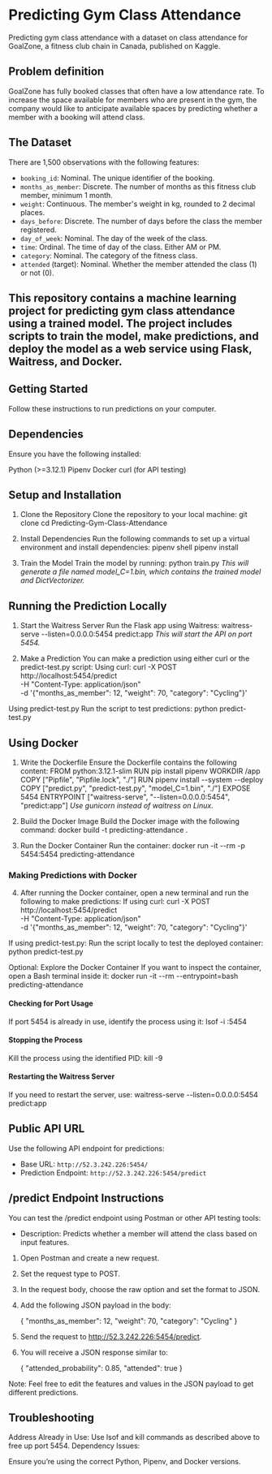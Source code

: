 # Predicting Gym Class Attendance
Predicting gym class attendance with a dataset on class attendance for GoalZone, 
a fitness club chain in Canada, published on Kaggle. 

## Problem definition
GoalZone has fully booked classes that often have a low attendance rate.
To increase the space available for members who are present in the gym, 
the company would like to anticipate available spaces
by predicting whether a member with a booking will attend class.

## The Dataset
There are 1,500 observations with the following features:
- `booking_id`: Nominal. The unique identifier of the booking.
- `months_as_member`: Discrete. The number of months as this fitness club member, minimum 1 month.
- `weight`: Continuous. The member's weight in kg, rounded to 2 decimal places.
- `days_before`: Discrete. The number of days before the class the member registered.
- `day_of_week`: Nominal. The day of the week of the class.
- `time`: Ordinal. The time of day of the class. Either AM or PM.
- `category`: Nominal. The category of the fitness class.
- `attended` (target): Nominal. Whether the member attended the class (1) or not (0).

## This repository contains a machine learning project for predicting gym class attendance using a trained model. The project includes scripts to train the model, make predictions, and deploy the model as a web service using Flask, Waitress, and Docker.

## Getting Started
Follow these instructions to run predictions on your computer.

## Dependencies
Ensure you have the following installed:

Python (>=3.12.1)
Pipenv
Docker
curl (for API testing)

## Setup and Installation
1. Clone the Repository
Clone the repository to your local machine:
git clone <repository-url>
cd Predicting-Gym-Class-Attendance

2. Install Dependencies
Run the following commands to set up a virtual environment and install dependencies:
pipenv shell
pipenv install

3. Train the Model
Train the model by running:
python train.py
_This will generate a file named model_C=1.bin, which contains the trained model and DictVectorizer._

## Running the Prediction Locally
1. Start the Waitress Server
Run the Flask app using Waitress:
waitress-serve --listen=0.0.0.0:5454 predict:app
_This will start the API on port 5454._

2. Make a Prediction
You can make a prediction using either curl or the predict-test.py script:
Using curl:
curl -X POST http://localhost:5454/predict \
-H "Content-Type: application/json" \
-d '{"months_as_member": 12, "weight": 70, "category": "Cycling"}'

Using predict-test.py
Run the script to test predictions:
python predict-test.py

## Using Docker
1. Write the Dockerfile
Ensure the Dockerfile contains the following content:
FROM python:3.12.1-slim
RUN pip install pipenv
WORKDIR /app
COPY ["Pipfile", "Pipfile.lock", "./"]
RUN pipenv install --system --deploy
COPY ["predict.py", "predict-test.py", "model_C=1.bin", "./"]
EXPOSE 5454
ENTRYPOINT ["waitress-serve", "--listen=0.0.0.0:5454", "predict:app"]
_Use gunicorn instead of waitress on Linux._

2. Build the Docker Image
Build the Docker image with the following command:
docker build -t predicting-attendance .

3. Run the Docker Container
Run the container:
docker run -it --rm -p 5454:5454 predicting-attendance

### Making Predictions with Docker
4. After running the Docker container, open a new terminal and run the following to make predictions:
If using curl:
curl -X POST http://localhost:5454/predict \
-H "Content-Type: application/json" \
-d '{"months_as_member": 12, "weight": 70, "category": "Cycling"}'

If using predict-test.py: Run the script locally to test the deployed container:
python predict-test.py

Optional: Explore the Docker Container
If you want to inspect the container, open a Bash terminal inside it:
docker run -it --rm --entrypoint=bash predicting-attendance

#### Checking for Port Usage
If port 5454 is already in use, identify the process using it:
lsof -i :5454

#### Stopping the Process
Kill the process using the identified PID:
kill -9 <PID>

#### Restarting the Waitress Server
If you need to restart the server, use:
waitress-serve --listen=0.0.0.0:5454 predict:app

## Public API URL
Use the following API endpoint for predictions:
- Base URL: `http://52.3.242.226:5454/`
- Prediction Endpoint: `http://52.3.242.226:5454/predict`

## /predict Endpoint Instructions
You can test the /predict endpoint using Postman or other API testing tools:
- Description: Predicts whether a member will attend the class based on input features.
1. Open Postman and create a new request.
2. Set the request type to POST.
3. In the request body, choose the raw option and set the format to JSON.
4. Add the following JSON payload in the body:

    {
        "months_as_member": 12,
        "weight": 70,
        "category": "Cycling"
    }
5. Send the request to http://52.3.242.226:5454/predict.
6. You will receive a JSON response similar to:

    {
        "attended_probability": 0.85,
        "attended": true
    }

Note: Feel free to edit the features and values in the JSON payload to get different predictions.

## Troubleshooting
Address Already in Use:
Use lsof and kill commands as described above to free up port 5454.
Dependency Issues:

Ensure you’re using the correct Python, Pipenv, and Docker versions.

